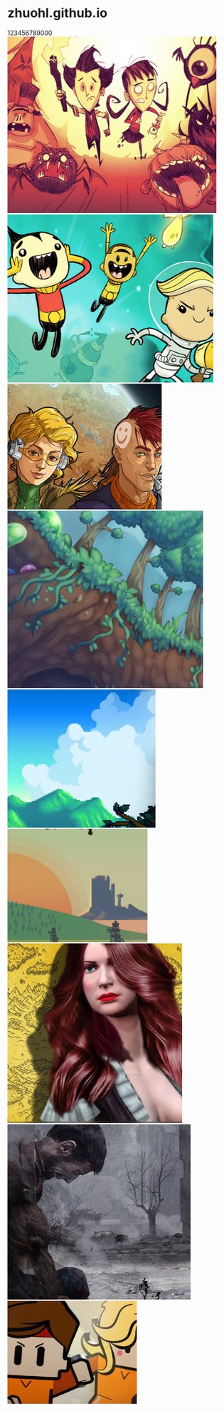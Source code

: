 # zhuohl.github.io
123456789000
![](https://github.com/zhuohl/zhuohl.github.io/blob/main/images/jh.png)
![](https://github.com/zhuohl/zhuohl.github.io/blob/main/images/qy.png)
![](https://github.com/zhuohl/zhuohl.github.io/blob/main/images/hsj.png)
![](https://github.com/zhuohl/zhuohl.github.io/blob/main/images/tlry.png)
![](https://github.com/zhuohl/zhuohl.github.io/blob/main/images/xlgwy.png)
![](https://github.com/zhuohl/zhuohl.github.io/blob/main/images/sydh.png)
![](https://github.com/zhuohl/zhuohl.github.io/blob/main/images/szlkjg.png)
![](https://github.com/zhuohl/zhuohl.github.io/blob/main/images/zswdzz.png)
![](https://github.com/zhuohl/zhuohl.github.io/blob/main/images/ttz2.png)

